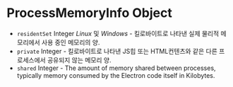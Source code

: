 # ProcessMemoryInfo Object

* `residentSet` Integer *Linux* 및 *Windows* - 킬로바이트로 나타낸 실제 물리적 메모리에서 사용 중인 메모리의 양.
* `private` Integer - 킬로바이트로 나타낸 JS힙 또는 HTML컨텐츠와 같은 다른 프로세스에서 공유되지 않는 메모리 양.
* `shared` Integer - The amount of memory shared between processes, typically memory consumed by the Electron code itself in Kilobytes.
